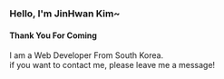 <h3>Hello, I'm JinHwan Kim~</h3>
<h4>Thank You For Coming</h4>
I am a Web Developer From South Korea. <br>
if you want to contact me, please leave me a message!
